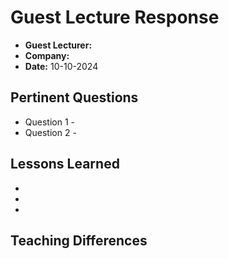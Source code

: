 # Guest Lecture Response
* **Guest Lecturer:**  
* **Company:** 
* **Date:** 10-10-2024

## Pertinent Questions
* Question 1 - 
* Question 2 - 

## Lessons Learned

* 

* 

* 

## Teaching Differences
